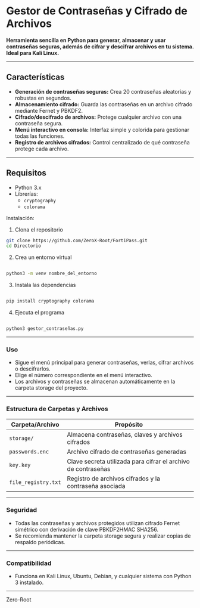 # Gestor de Contraseñas y Cifrado de Archivos

**Herramienta sencilla en Python para generar, almacenar y usar contraseñas seguras, además de cifrar y descifrar archivos en tu sistema. Ideal para Kali Linux.**

---

## Características

- **Generación de contraseñas seguras:** Crea 20 contraseñas aleatorias y robustas en segundos.
- **Almacenamiento cifrado:** Guarda las contraseñas en un archivo cifrado mediante Fernet y PBKDF2.
- **Cifrado/descifrado de archivos:** Protege cualquier archivo con una contraseña segura.
- **Menú interactivo en consola:** Interfaz simple y colorida para gestionar todas las funciones.
- **Registro de archivos cifrados:** Control centralizado de qué contraseña protege cada archivo.

---

## Requisitos

- Python 3.x
- Librerías:  
  - `cryptography`  
  - `colorama`

Instalación:

1. Clona el repositorio
```bash
git clone https://github.com/ZeroX-Root/FortiPass.git
cd Directorio

```

2. Crea un entorno virtual
```bash

python3 -m venv nombre_del_entorno

```

3. Instala las dependencias
```bash

pip install cryptography colorama


```

4. Ejecuta el programa
```bash

python3 gestor_contraseñas.py

```

---

### Uso

* Sigue el menú principal para generar contraseñas, verlas, cifrar archivos o descifrarlos.
* Elige el número correspondiente en el menú interactivo.
* Los archivos y contraseñas se almacenan automáticamente en la carpeta storage del proyecto.

---

### Estructura de Carpetas y Archivos

| Carpeta/Archivo      | Propósito                                                                |
|----------------------|--------------------------------------------------------------------------|
| `storage/`           | Almacena contraseñas, claves y archivos cifrados                         |
| `passwords.enc`      | Archivo cifrado de contraseñas generadas                                 |
| `key.key`            | Clave secreta utilizada para cifrar el archivo de contraseñas            |
| `file_registry.txt`  | Registro de archivos cifrados y la contraseña asociada                   |

---

### Seguridad

* Todas las contraseñas y archivos protegidos utilizan cifrado Fernet simétrico con derivación de clave PBKDF2HMAC SHA256.
* Se recomienda mantener la carpeta storage segura y realizar copias de respaldo periódicas.

---

### Compatibilidad

* Funciona en Kali Linux, Ubuntu, Debian, y cualquier sistema con Python 3 instalado.

---

Zero-Root
